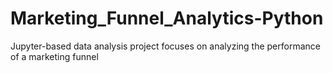 # Marketing_Funnel_Analytics-Python
Jupyter-based data analysis project focuses on analyzing the performance of a marketing funnel
